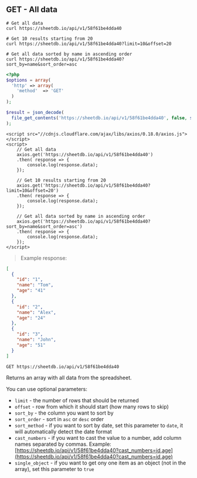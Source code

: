 ## GET - All data

```shell
# Get all data
curl https://sheetdb.io/api/v1/58f61be4dda40

# Get 10 results starting from 20
curl https://sheetdb.io/api/v1/58f61be4dda40?limit=10&offset=20

# Get all data sorted by name in ascending order
curl https://sheetdb.io/api/v1/58f61be4dda40?sort_by=name&sort_order=asc
```

```php
<?php
$options = array(
  'http' => array(
    'method'  => 'GET'
  )
);

$result = json_decode(
  file_get_contents('https://sheetdb.io/api/v1/58f61be4dda40', false, stream_context_create($options))
);
```

```html--javascript
<script src="//cdnjs.cloudflare.com/ajax/libs/axios/0.18.0/axios.js"></script>
<script>
    // Get all data
    axios.get('https://sheetdb.io/api/v1/58f61be4dda40')
    .then( response => {
        console.log(response.data);
    });

    // Get 10 results starting from 20
    axios.get('https://sheetdb.io/api/v1/58f61be4dda40?limit=10&offset=20')
    .then( response => {
        console.log(response.data);
    });

    // Get all data sorted by name in ascending order
    axios.get('https://sheetdb.io/api/v1/58f61be4dda40?sort_by=name&sort_order=asc')
    .then( response => {
        console.log(response.data);
    });
</script>
```

> Example response:

```json
[
  {
    "id": "1",
    "name": "Tom",
    "age": "41"
  },
  {
    "id": "2",
    "name": "Alex",
    "age": "24"
  },
  {
    "id": "3",
    "name": "John",
    "age": "51"
  }
]
```

`GET https://sheetdb.io/api/v1/58f61be4dda40`

Returns an array with all data from the spreadsheet.

You can use optional parameters:

* `limit` - the number of rows that should be returned
* `offset` - row from which it should start (how many rows to skip)
* `sort_by` - the column you want to sort by
* `sort_order` - sort in `asc` or `desc` order
* `sort_method` - if you want to sort by date, set this parameter to `date`, it will automatically detect the date format
* `cast_numbers` - if you want to cast the value to a number, add column names separated by commas. Example: [https://sheetdb.io/api/v1/58f61be4dda40?cast_numbers=id,age](https://sheetdb.io/api/v1/58f61be4dda40?cast_numbers=id,age)
* `single_object` - if you want to get ony one item as an object (not in the array), set this parameter to `true`
